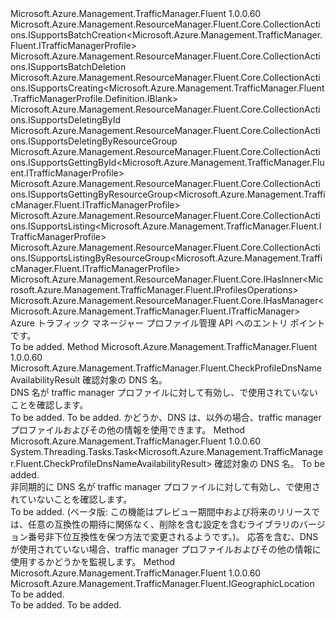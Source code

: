 <Type Name="ITrafficManagerProfiles" FullName="Microsoft.Azure.Management.TrafficManager.Fluent.ITrafficManagerProfiles">
  <TypeSignature Language="C#" Value="public interface ITrafficManagerProfiles : Microsoft.Azure.Management.ResourceManager.Fluent.Core.CollectionActions.ISupportsBatchCreation&lt;Microsoft.Azure.Management.TrafficManager.Fluent.ITrafficManagerProfile&gt;, Microsoft.Azure.Management.ResourceManager.Fluent.Core.CollectionActions.ISupportsBatchDeletion, Microsoft.Azure.Management.ResourceManager.Fluent.Core.CollectionActions.ISupportsCreating&lt;Microsoft.Azure.Management.TrafficManager.Fluent.TrafficManagerProfile.Definition.IBlank&gt;, Microsoft.Azure.Management.ResourceManager.Fluent.Core.CollectionActions.ISupportsDeletingById, Microsoft.Azure.Management.ResourceManager.Fluent.Core.CollectionActions.ISupportsDeletingByResourceGroup, Microsoft.Azure.Management.ResourceManager.Fluent.Core.CollectionActions.ISupportsGettingById&lt;Microsoft.Azure.Management.TrafficManager.Fluent.ITrafficManagerProfile&gt;, Microsoft.Azure.Management.ResourceManager.Fluent.Core.CollectionActions.ISupportsGettingByResourceGroup&lt;Microsoft.Azure.Management.TrafficManager.Fluent.ITrafficManagerProfile&gt;, Microsoft.Azure.Management.ResourceManager.Fluent.Core.CollectionActions.ISupportsListing&lt;Microsoft.Azure.Management.TrafficManager.Fluent.ITrafficManagerProfile&gt;, Microsoft.Azure.Management.ResourceManager.Fluent.Core.CollectionActions.ISupportsListingByResourceGroup&lt;Microsoft.Azure.Management.TrafficManager.Fluent.ITrafficManagerProfile&gt;, Microsoft.Azure.Management.ResourceManager.Fluent.Core.IHasInner&lt;Microsoft.Azure.Management.TrafficManager.Fluent.IProfilesOperations&gt;, Microsoft.Azure.Management.ResourceManager.Fluent.Core.IHasManager&lt;Microsoft.Azure.Management.TrafficManager.Fluent.ITrafficManager&gt;" />
  <TypeSignature Language="ILAsm" Value=".class public interface auto ansi abstract ITrafficManagerProfiles implements class Microsoft.Azure.Management.ResourceManager.Fluent.Core.CollectionActions.ISupportsBatchCreation`1&lt;class Microsoft.Azure.Management.TrafficManager.Fluent.ITrafficManagerProfile&gt;, class Microsoft.Azure.Management.ResourceManager.Fluent.Core.CollectionActions.ISupportsBatchDeletion, class Microsoft.Azure.Management.ResourceManager.Fluent.Core.CollectionActions.ISupportsCreating`1&lt;class Microsoft.Azure.Management.TrafficManager.Fluent.TrafficManagerProfile.Definition.IBlank&gt;, class Microsoft.Azure.Management.ResourceManager.Fluent.Core.CollectionActions.ISupportsDeletingById, class Microsoft.Azure.Management.ResourceManager.Fluent.Core.CollectionActions.ISupportsDeletingByResourceGroup, class Microsoft.Azure.Management.ResourceManager.Fluent.Core.CollectionActions.ISupportsGettingById`1&lt;class Microsoft.Azure.Management.TrafficManager.Fluent.ITrafficManagerProfile&gt;, class Microsoft.Azure.Management.ResourceManager.Fluent.Core.CollectionActions.ISupportsGettingByResourceGroup`1&lt;class Microsoft.Azure.Management.TrafficManager.Fluent.ITrafficManagerProfile&gt;, class Microsoft.Azure.Management.ResourceManager.Fluent.Core.CollectionActions.ISupportsListing`1&lt;class Microsoft.Azure.Management.TrafficManager.Fluent.ITrafficManagerProfile&gt;, class Microsoft.Azure.Management.ResourceManager.Fluent.Core.CollectionActions.ISupportsListingByResourceGroup`1&lt;class Microsoft.Azure.Management.TrafficManager.Fluent.ITrafficManagerProfile&gt;, class Microsoft.Azure.Management.ResourceManager.Fluent.Core.IBeta, class Microsoft.Azure.Management.ResourceManager.Fluent.Core.IHasInner`1&lt;class Microsoft.Azure.Management.TrafficManager.Fluent.IProfilesOperations&gt;, class Microsoft.Azure.Management.ResourceManager.Fluent.Core.IHasManager`1&lt;class Microsoft.Azure.Management.TrafficManager.Fluent.ITrafficManager&gt;" />
  <TypeSignature Language="DocId" Value="T:Microsoft.Azure.Management.TrafficManager.Fluent.ITrafficManagerProfiles" />
  <TypeSignature Language="VB.NET" Value="Public Interface ITrafficManagerProfiles&#xA;Implements IHasInner(Of IProfilesOperations), IHasManager(Of ITrafficManager), ISupportsBatchCreation(Of ITrafficManagerProfile), ISupportsBatchDeletion, ISupportsCreating(Of IBlank), ISupportsDeletingById, ISupportsDeletingByResourceGroup, ISupportsGettingById(Of ITrafficManagerProfile), ISupportsGettingByResourceGroup(Of ITrafficManagerProfile), ISupportsListing(Of ITrafficManagerProfile), ISupportsListingByResourceGroup(Of ITrafficManagerProfile)" />
  <TypeSignature Language="F#" Value="type ITrafficManagerProfiles = interface&#xA;    interface ISupportsCreating&lt;IBlank&gt;&#xA;    interface ISupportsListing&lt;ITrafficManagerProfile&gt;&#xA;    interface ISupportsListingByResourceGroup&lt;ITrafficManagerProfile&gt;&#xA;    interface ISupportsGettingByResourceGroup&lt;ITrafficManagerProfile&gt;&#xA;    interface ISupportsGettingById&lt;ITrafficManagerProfile&gt;&#xA;    interface ISupportsDeletingById&#xA;    interface ISupportsDeletingByResourceGroup&#xA;    interface ISupportsBatchCreation&lt;ITrafficManagerProfile&gt;&#xA;    interface ISupportsBatchDeletion&#xA;    interface IBeta&#xA;    interface IHasManager&lt;ITrafficManager&gt;&#xA;    interface IHasInner&lt;IProfilesOperations&gt;" />
  <AssemblyInfo>
    <AssemblyName>Microsoft.Azure.Management.TrafficManager.Fluent</AssemblyName>
    <AssemblyVersion>1.0.0.60</AssemblyVersion>
  </AssemblyInfo>
  <Interfaces>
    <Interface>
      <InterfaceName>Microsoft.Azure.Management.ResourceManager.Fluent.Core.CollectionActions.ISupportsBatchCreation&lt;Microsoft.Azure.Management.TrafficManager.Fluent.ITrafficManagerProfile&gt;</InterfaceName>
    </Interface>
    <Interface>
      <InterfaceName>Microsoft.Azure.Management.ResourceManager.Fluent.Core.CollectionActions.ISupportsBatchDeletion</InterfaceName>
    </Interface>
    <Interface>
      <InterfaceName>Microsoft.Azure.Management.ResourceManager.Fluent.Core.CollectionActions.ISupportsCreating&lt;Microsoft.Azure.Management.TrafficManager.Fluent.TrafficManagerProfile.Definition.IBlank&gt;</InterfaceName>
    </Interface>
    <Interface>
      <InterfaceName>Microsoft.Azure.Management.ResourceManager.Fluent.Core.CollectionActions.ISupportsDeletingById</InterfaceName>
    </Interface>
    <Interface>
      <InterfaceName>Microsoft.Azure.Management.ResourceManager.Fluent.Core.CollectionActions.ISupportsDeletingByResourceGroup</InterfaceName>
    </Interface>
    <Interface>
      <InterfaceName>Microsoft.Azure.Management.ResourceManager.Fluent.Core.CollectionActions.ISupportsGettingById&lt;Microsoft.Azure.Management.TrafficManager.Fluent.ITrafficManagerProfile&gt;</InterfaceName>
    </Interface>
    <Interface>
      <InterfaceName>Microsoft.Azure.Management.ResourceManager.Fluent.Core.CollectionActions.ISupportsGettingByResourceGroup&lt;Microsoft.Azure.Management.TrafficManager.Fluent.ITrafficManagerProfile&gt;</InterfaceName>
    </Interface>
    <Interface>
      <InterfaceName>Microsoft.Azure.Management.ResourceManager.Fluent.Core.CollectionActions.ISupportsListing&lt;Microsoft.Azure.Management.TrafficManager.Fluent.ITrafficManagerProfile&gt;</InterfaceName>
    </Interface>
    <Interface>
      <InterfaceName>Microsoft.Azure.Management.ResourceManager.Fluent.Core.CollectionActions.ISupportsListingByResourceGroup&lt;Microsoft.Azure.Management.TrafficManager.Fluent.ITrafficManagerProfile&gt;</InterfaceName>
    </Interface>
    <Interface>
      <InterfaceName>Microsoft.Azure.Management.ResourceManager.Fluent.Core.IHasInner&lt;Microsoft.Azure.Management.TrafficManager.Fluent.IProfilesOperations&gt;</InterfaceName>
    </Interface>
    <Interface>
      <InterfaceName>Microsoft.Azure.Management.ResourceManager.Fluent.Core.IHasManager&lt;Microsoft.Azure.Management.TrafficManager.Fluent.ITrafficManager&gt;</InterfaceName>
    </Interface>
  </Interfaces>
  <Docs>
    <summary>
            Azure トラフィック マネージャー プロファイル管理 API へのエントリ ポイントです。
            </summary>
    <remarks>To be added.</remarks>
  </Docs>
  <Members>
    <Member MemberName="CheckDnsNameAvailability">
      <MemberSignature Language="C#" Value="public Microsoft.Azure.Management.TrafficManager.Fluent.CheckProfileDnsNameAvailabilityResult CheckDnsNameAvailability (string dnsNameLabel);" />
      <MemberSignature Language="ILAsm" Value=".method public hidebysig newslot virtual instance class Microsoft.Azure.Management.TrafficManager.Fluent.CheckProfileDnsNameAvailabilityResult CheckDnsNameAvailability(string dnsNameLabel) cil managed" />
      <MemberSignature Language="DocId" Value="M:Microsoft.Azure.Management.TrafficManager.Fluent.ITrafficManagerProfiles.CheckDnsNameAvailability(System.String)" />
      <MemberSignature Language="VB.NET" Value="Public Function CheckDnsNameAvailability (dnsNameLabel As String) As CheckProfileDnsNameAvailabilityResult" />
      <MemberSignature Language="F#" Value="abstract member CheckDnsNameAvailability : string -&gt; Microsoft.Azure.Management.TrafficManager.Fluent.CheckProfileDnsNameAvailabilityResult" Usage="iTrafficManagerProfiles.CheckDnsNameAvailability dnsNameLabel" />
      <MemberType>Method</MemberType>
      <AssemblyInfo>
        <AssemblyName>Microsoft.Azure.Management.TrafficManager.Fluent</AssemblyName>
        <AssemblyVersion>1.0.0.60</AssemblyVersion>
      </AssemblyInfo>
      <ReturnValue>
        <ReturnType>Microsoft.Azure.Management.TrafficManager.Fluent.CheckProfileDnsNameAvailabilityResult</ReturnType>
      </ReturnValue>
      <Parameters>
        <Parameter Name="dnsNameLabel" Type="System.String" />
      </Parameters>
      <Docs>
        <param name="dnsNameLabel">確認対象の DNS 名。</param>
        <summary>
            DNS 名が traffic manager プロファイルに対して有効し、で使用されていないことを確認します。
            </summary>
        <returns>To be added.</returns>
        <remarks>To be added.</remarks>
        <return>かどうか、DNS は、以外の場合、traffic manager プロファイルおよびその他の情報を使用できます。</return>
      </Docs>
    </Member>
    <Member MemberName="CheckDnsNameAvailabilityAsync">
      <MemberSignature Language="C#" Value="public System.Threading.Tasks.Task&lt;Microsoft.Azure.Management.TrafficManager.Fluent.CheckProfileDnsNameAvailabilityResult&gt; CheckDnsNameAvailabilityAsync (string dnsNameLabel, System.Threading.CancellationToken cancellationToken = null);" />
      <MemberSignature Language="ILAsm" Value=".method public hidebysig newslot virtual instance class System.Threading.Tasks.Task`1&lt;class Microsoft.Azure.Management.TrafficManager.Fluent.CheckProfileDnsNameAvailabilityResult&gt; CheckDnsNameAvailabilityAsync(string dnsNameLabel, valuetype System.Threading.CancellationToken cancellationToken) cil managed" />
      <MemberSignature Language="DocId" Value="M:Microsoft.Azure.Management.TrafficManager.Fluent.ITrafficManagerProfiles.CheckDnsNameAvailabilityAsync(System.String,System.Threading.CancellationToken)" />
      <MemberSignature Language="F#" Value="abstract member CheckDnsNameAvailabilityAsync : string * System.Threading.CancellationToken -&gt; System.Threading.Tasks.Task&lt;Microsoft.Azure.Management.TrafficManager.Fluent.CheckProfileDnsNameAvailabilityResult&gt;" Usage="iTrafficManagerProfiles.CheckDnsNameAvailabilityAsync (dnsNameLabel, cancellationToken)" />
      <MemberType>Method</MemberType>
      <AssemblyInfo>
        <AssemblyName>Microsoft.Azure.Management.TrafficManager.Fluent</AssemblyName>
        <AssemblyVersion>1.0.0.60</AssemblyVersion>
      </AssemblyInfo>
      <ReturnValue>
        <ReturnType>System.Threading.Tasks.Task&lt;Microsoft.Azure.Management.TrafficManager.Fluent.CheckProfileDnsNameAvailabilityResult&gt;</ReturnType>
      </ReturnValue>
      <Parameters>
        <Parameter Name="dnsNameLabel" Type="System.String" />
        <Parameter Name="cancellationToken" Type="System.Threading.CancellationToken" />
      </Parameters>
      <Docs>
        <param name="dnsNameLabel">確認対象の DNS 名。</param>
        <param name="cancellationToken">To be added.</param>
        <summary>
            非同期的に DNS 名が traffic manager プロファイルに対して有効し、で使用されていないことを確認します。
            </summary>
        <returns>To be added.</returns>
        <remarks>
            (ベータ版: この機能はプレビュー期間中および将来のリリースでは、任意の互換性の期待に関係なく、削除を含む設定を含むライブラリのバージョン番号非下位互換性を保つ方法で変更されるようです。)。
            </remarks>
        <return>
            応答を含む、DNS が使用されていない場合、traffic manager プロファイルおよびその他の情報に使用するかどうかを監視します。
            </return>
      </Docs>
    </Member>
    <Member MemberName="GetGeographicHierarchyRoot">
      <MemberSignature Language="C#" Value="public Microsoft.Azure.Management.TrafficManager.Fluent.IGeographicLocation GetGeographicHierarchyRoot ();" />
      <MemberSignature Language="ILAsm" Value=".method public hidebysig newslot virtual instance class Microsoft.Azure.Management.TrafficManager.Fluent.IGeographicLocation GetGeographicHierarchyRoot() cil managed" />
      <MemberSignature Language="DocId" Value="M:Microsoft.Azure.Management.TrafficManager.Fluent.ITrafficManagerProfiles.GetGeographicHierarchyRoot" />
      <MemberSignature Language="VB.NET" Value="Public Function GetGeographicHierarchyRoot () As IGeographicLocation" />
      <MemberSignature Language="F#" Value="abstract member GetGeographicHierarchyRoot : unit -&gt; Microsoft.Azure.Management.TrafficManager.Fluent.IGeographicLocation" Usage="iTrafficManagerProfiles.GetGeographicHierarchyRoot " />
      <MemberType>Method</MemberType>
      <AssemblyInfo>
        <AssemblyName>Microsoft.Azure.Management.TrafficManager.Fluent</AssemblyName>
        <AssemblyVersion>1.0.0.60</AssemblyVersion>
      </AssemblyInfo>
      <ReturnValue>
        <ReturnType>Microsoft.Azure.Management.TrafficManager.Fluent.IGeographicLocation</ReturnType>
      </ReturnValue>
      <Parameters />
      <Docs>
        <summary>To be added.</summary>
        <returns>To be added.</returns>
        <remarks>To be added.</remarks>
      </Docs>
    </Member>
  </Members>
</Type>